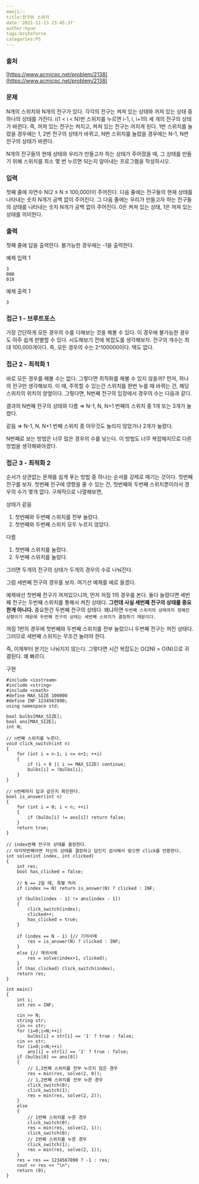 ```yaml
---
emoji:💡
title:전구와 스위치
date:'2021-11-13 23:45:37'
author:hyun
tags:bruteforce
categories:PS
---
```


### 출처

[https://www.acmicpc.net/problem/2138](https://www.acmicpc.net/problem/2138)

### 문제

N개의 스위치와 N개의 전구가 있다. 각각의 전구는 켜져 있는 상태와 꺼져 있는 상태 중 하나의 상태를 가진다. i(1 < i < N)번 스위치를 누르면 i-1, i, i+1의 세 개의 전구의 상태가 바뀐다. 즉, 꺼져 있는 전구는 켜지고, 켜져 있는 전구는 꺼지게 된다. 1번 스위치를 눌렀을 경우에는 1, 2번 전구의 상태가 바뀌고, N번 스위치를 눌렀을 경우에는 N-1, N번 전구의 상태가 바뀐다.

N개의 전구들의 현재 상태와 우리가 만들고자 하는 상태가 주어졌을 때, 그 상태를 만들기 위해 스위치를 최소 몇 번 누르면 되는지 알아내는 프로그램을 작성하시오.

### 입력

첫째 줄에 자연수 N(2 ≤ N ≤ 100,000)이 주어진다. 다음 줄에는 전구들의 현재 상태를 나타내는 숫자 N개가 공백 없이 주어진다. 그 다음 줄에는 우리가 만들고자 하는 전구들의 상태를 나타내는 숫자 N개가 공백 없이 주어진다. 0은 켜져 있는 상태, 1은 꺼져 있는 상태를 의미한다.

### 출력

첫째 줄에 답을 출력한다. 불가능한 경우에는 -1을 출력한다.

예제 입력 1

```
3
000
010
```

예제 출력 1

`3`

### 접근 1 - 브루트포스

가장 간단하게 모든 경우의 수를 다해보는 것을 해볼 수 있다. 이 경우에 불가능한 경우도 아주 쉽게 판별할 수 있다. 시도해보기 전에 복잡도를 생각해보자. 전구의 개수는 최대 100,000개이다. 즉, 모든 경우의 수는 2^100000이다. 택도 없다.

### 접근 2 - 최적화 1

바로 모든 경우를 해볼 수는 없다. 그렇다면 최적화를 해볼 수 있지 않을까? 먼저, 하나의 전구만 생각해보자. 이 때, 주목할 수 있는건 스위치를 한번 누를 때 바뀌는 건, 해당 스위치의 위치의 양옆이다. 그렇다면, N번째 전구의 입장에서 경우의 수는 다음과 같다.

결과의 N번째 전구의 상태와 다름 ⇒ N-1, N, N+1 번째의 스위치 중 1개 또는 3개가 눌렸다.

같음 ⇒ N-1, N, N+1 번째 스위치 중 아무것도 눌리지 않았거나 2개가 눌렸다.

N번째로 보는 방법은 너무 많은 경우의 수를 낳는다. 이 방법도 너무 복잡해지므로 다른 방법을 생각해봐야겠다.

### 접근 3 - 최적화 2

순서가 상관없는 문제를 쉽게 푸는 방법 중 하나는 순서를 강제로 매기는 것이다. 첫번째 전구를 보자. 첫번째 전구에 영향을 줄 수 있는 건, 첫번째와 두번째 스위치뿐이라서 경우의 수가 몇개 없다. 구체적으로 나열해보면,

상태가 같음

1. 첫번째와 두번째 스위치를 전부 눌렀다.
2. 첫번째와 두번째 스위치 모두 누르지 않았다.

다름

1. 첫번째 스위치를 눌렀다.
2. 두번째 스위치를 눌렀다.

그러면 두개의 전구의 상태가 두개의 경우의 수로 나눠진다.

그럼 세번째 전구의 경우를 보자. 여기선 예제를 예로 들겠다.

예제에선 첫번째 전구가 꺼져있으니까, 먼저 꺼짐 1의 경우를 본다. 둘다 눌렸다면 세번째 전구는 두번째 스위치를 통해서 켜진 상태다. **그런데 사실 세번째 전구의 상태를 중요한게 아니다.** 중요한건 두번째 전구의 상태다. 왜냐하면 `두번째 스위치의 상태까지 정해진 상황이기 때문에 두번째 전구의 상태는 세번째 스위치가 결정하기 때문이다.`

꺼짐 1번의 경우에 첫번째와 두번째 스위치를 전부 눌렀으니 두번째 전구는 꺼진 상태다. 그러므로 세번째 스위치는 무조건 눌러야 한다.

즉, 이제부터 분기는 나눠지지 않는다. 그렇다면 시간 복잡도는 O(2N) = O(N)으로 귀결된다. 꽤 빠르다.

구현
```
#include <iostream>
#include <string>
#include <cmath>
#define MAX_SIZE 100000
#define INF 1234567890;
using namespace std;

bool bulbs[MAX_SIZE];
bool ans[MAX_SIZE];
int N;

// n번째 스위치를 누른다.
void click_switch(int n)
{
	for (int i = n-1; i <= n+1; ++i)
	{
		if (i < 0 || i >= MAX_SIZE) continue;
		bulbs[i] = !bulbs[i];
	}
}

// n번째까지 답과 같은지 확인한다.
bool is_answer(int n)
{
	for (int i = 0; i < n; ++i)
	{
		if (bulbs[i] != ans[i]) return false;
	}
	return true;
}

// index번째 전구의 상태를 결정한다.
// 마지막번째라면 자신의 상태를 결정하고 답인지 검사해서 맞으면 click를 반환한다.
int solve(int index, int clicked)
{
	int res;
	bool has_clicked = false;

	// N == 2일 때, 특별 처리
	if (index >= N) return is_answer(N) ? clicked : INF;

	if (bulbs[index - 1] != ans[index - 1])
	{
		click_switch(index);
		clicked++;
		has_clicked = true;
	}

	if (index == N - 1) {// 기저사례
		res = is_answer(N) ? clicked : INF;
	}
	else {// 재귀사례
		res = solve(index+1, clicked);
	}
	if (has_clicked) click_switch(index);
	return res;
}

int main()
{
	int i;
	int res = INF;

	cin >> N;
	string str;
	cin >> str;
	for (i=0;i<N;++i)
		bulbs[i] = str[i] == '1' ? true : false;
	cin >> str;
	for (i=0;i<N;++i)
		ans[i] = str[i] == '1' ? true : false;
	if (bulbs[0] == ans[0])
	{
		// 1,2번째 스위치를 전부 누르지 않은 경우
		res = min(res, solve(2, 0));
		// 1,2번째 스위치를 전부 누른 경우
		click_switch(0);
		click_switch(1);
		res = min(res, solve(2, 2));
	}
	else
	{
		// 1번째 스위치를 누른 경우
		click_switch(0);
		res = min(res, solve(2, 1));
		click_switch(0);
		// 2번째 스위치를 누른 경우
		click_switch(1);
		res = min(res, solve(2, 1));
	}
	res = res == 1234567890 ? -1 : res;
	cout << res << "\n";
	return (0);
}
```
